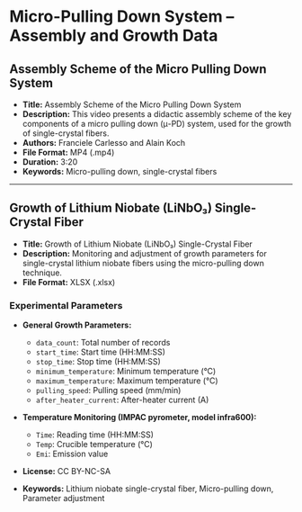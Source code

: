 # Micro-Pulling Down System – Assembly and Growth Data

## Assembly Scheme of the Micro Pulling Down System

- **Title:** Assembly Scheme of the Micro Pulling Down System
- **Description:** This video presents a didactic assembly scheme of the key components of a micro pulling down (μ-PD) system, used for the growth of single-crystal fibers.
- **Authors:** Franciele Carlesso and Alain Koch
- **File Format:** MP4 (.mp4)
- **Duration:** 3:20
- **Keywords:** Micro-pulling down, single-crystal fibers

---

## Growth of Lithium Niobate (LiNbO₃) Single-Crystal Fiber

- **Title:** Growth of Lithium Niobate (LiNbO₃) Single-Crystal Fiber
- **Description:** Monitoring and adjustment of growth parameters for single-crystal lithium niobate fibers using the micro-pulling down technique.
- **File Format:** XLSX (.xlsx)

### Experimental Parameters

- **General Growth Parameters:**
  - `data_count`: Total number of records
  - `start_time`: Start time (HH:MM:SS)
  - `stop_time`: Stop time (HH:MM:SS)
  - `minimum_temperature`: Minimum temperature (°C)
  - `maximum_temperature`: Maximum temperature (°C)
  - `pulling_speed`: Pulling speed (mm/min)
  - `after_heater_current`: After-heater current (A)

- **Temperature Monitoring (IMPAC pyrometer, model infra600):**
  - `Time`: Reading time (HH:MM:SS)
  - `Temp`: Crucible temperature (°C)
  - `Emi`: Emission value

- **License:** CC BY-NC-SA
- **Keywords:** Lithium niobate single-crystal fiber, Micro-pulling down, Parameter adjustment
